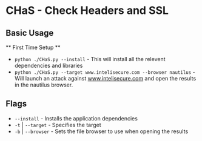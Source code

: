 # CHaS - Check Headers and SSL

## Basic Usage
** First Time Setup **
- `python ./CHaS.py --install` - This will install all the relevent dependencies and libraries
- `python ./CHaS.py --target www.intelisecure.com --browser nautilus` - Will launch an attack against www.intelisecure.com and open the results in the nautilus browser.

## Flags
- `--install` - Installs the application dependencies
- `-t` | `--target` - Specifies the target 
- `-b` | `--browser` - Sets the file browser to use when opening the results
